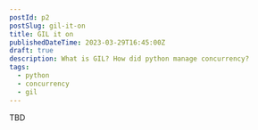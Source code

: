 ```yaml
---
postId: p2
postSlug: gil-it-on
title: GIL it on
publishedDateTime: 2023-03-29T16:45:00Z
draft: true
description: What is GIL? How did python manage concurrency?
tags:
  - python
  - concurrency
  - gil
---
```


TBD